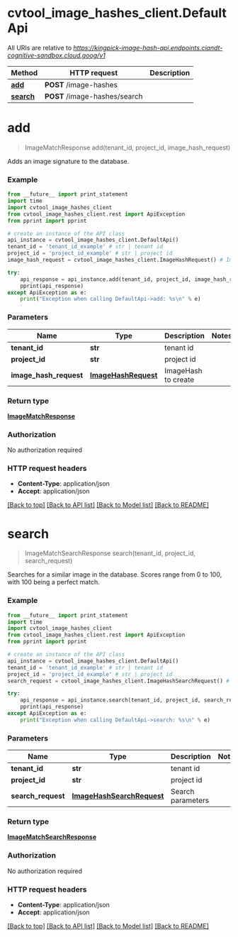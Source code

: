 # cvtool_image_hashes_client.DefaultApi

All URIs are relative to *https://kingpick-image-hash-api.endpoints.ciandt-cognitive-sandbox.cloud.goog/v1*

Method | HTTP request | Description
------------- | ------------- | -------------
[**add**](DefaultApi.md#add) | **POST** /image-hashes | 
[**search**](DefaultApi.md#search) | **POST** /image-hashes/search | 


# **add**
> ImageMatchResponse add(tenant_id, project_id, image_hash_request)



Adds an image signature to the database.

### Example 
```python
from __future__ import print_statement
import time
import cvtool_image_hashes_client
from cvtool_image_hashes_client.rest import ApiException
from pprint import pprint

# create an instance of the API class
api_instance = cvtool_image_hashes_client.DefaultApi()
tenant_id = 'tenant_id_example' # str | tenant id
project_id = 'project_id_example' # str | project id
image_hash_request = cvtool_image_hashes_client.ImageHashRequest() # ImageHashRequest | ImageHash to create

try: 
    api_response = api_instance.add(tenant_id, project_id, image_hash_request)
    pprint(api_response)
except ApiException as e:
    print("Exception when calling DefaultApi->add: %s\n" % e)
```

### Parameters

Name | Type | Description  | Notes
------------- | ------------- | ------------- | -------------
 **tenant_id** | **str**| tenant id | 
 **project_id** | **str**| project id | 
 **image_hash_request** | [**ImageHashRequest**](ImageHashRequest.md)| ImageHash to create | 

### Return type

[**ImageMatchResponse**](ImageMatchResponse.md)

### Authorization

No authorization required

### HTTP request headers

 - **Content-Type**: application/json
 - **Accept**: application/json

[[Back to top]](#) [[Back to API list]](../README.md#documentation-for-api-endpoints) [[Back to Model list]](../README.md#documentation-for-models) [[Back to README]](../README.md)

# **search**
> ImageMatchSearchResponse search(tenant_id, project_id, search_request)



Searches for a similar image in the database. Scores range from 0 to 100, with 100 being a perfect match.

### Example 
```python
from __future__ import print_statement
import time
import cvtool_image_hashes_client
from cvtool_image_hashes_client.rest import ApiException
from pprint import pprint

# create an instance of the API class
api_instance = cvtool_image_hashes_client.DefaultApi()
tenant_id = 'tenant_id_example' # str | tenant id
project_id = 'project_id_example' # str | project id
search_request = cvtool_image_hashes_client.ImageHashSearchRequest() # ImageHashSearchRequest | Search parameters

try: 
    api_response = api_instance.search(tenant_id, project_id, search_request)
    pprint(api_response)
except ApiException as e:
    print("Exception when calling DefaultApi->search: %s\n" % e)
```

### Parameters

Name | Type | Description  | Notes
------------- | ------------- | ------------- | -------------
 **tenant_id** | **str**| tenant id | 
 **project_id** | **str**| project id | 
 **search_request** | [**ImageHashSearchRequest**](ImageHashSearchRequest.md)| Search parameters | 

### Return type

[**ImageMatchSearchResponse**](ImageMatchSearchResponse.md)

### Authorization

No authorization required

### HTTP request headers

 - **Content-Type**: application/json
 - **Accept**: application/json

[[Back to top]](#) [[Back to API list]](../README.md#documentation-for-api-endpoints) [[Back to Model list]](../README.md#documentation-for-models) [[Back to README]](../README.md)

